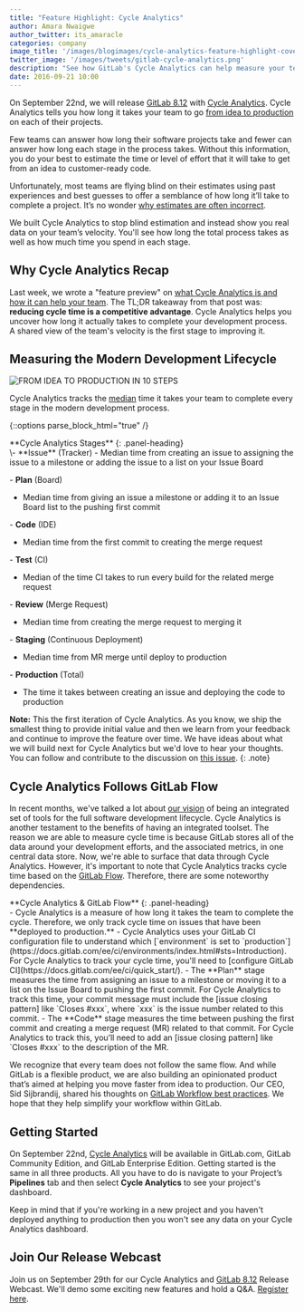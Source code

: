 ```yaml
---
title: "Feature Highlight: Cycle Analytics"
author: Amara Nwaigwe
author_twitter: its_amaracle
categories: company
image_title: '/images/blogimages/cycle-analytics-feature-highlight-cover.png'
twitter_image: '/images/tweets/gitlab-cycle-analytics.png'
description: "See how GitLab's Cycle Analytics can help measure your team's velocity."
date: 2016-09-21 10:00
---
```


On September 22nd, we will release [GitLab 8.12](/releases/2016/09/22/gitlab-8-12-released/) with [Cycle Analytics](/stages-devops-lifecycle/value-stream-analytics/). Cycle Analytics tells you how long
it takes your team to go [from idea to production][idea-production] on each of their projects.

Few teams can answer how long
their software projects take and fewer can answer how long each stage in the process takes. Without this information,
you do your best to estimate the time or level of effort that it will take to get from an idea to customer-ready code.

Unfortunately, most teams are flying blind on their estimates using past experiences and best
guesses to offer a semblance of how long it’ll take to complete a project. It’s no wonder
[why estimates are often incorrect](http://www.innoarchitech.com/why-software-development-time-estimation-does-not-work-alternative-approaches/).

We built Cycle Analytics to stop blind estimation and instead show you
real data on your team’s velocity. You'll see how long the total process takes as well as how much time you spend in each stage.

<!-- more -->

## Why Cycle Analytics Recap

Last week, we wrote a "feature preview" on [what Cycle Analytics is and how it can help your team](/blog/2016/09/16/feature-preview-introducing-cycle-analytics/). The TL;DR takeaway from
that post was: **reducing cycle time is a competitive advantage**. Cycle Analytics helps you uncover how long it actually takes to complete your development process.
A shared view of the team's velocity is the first stage to improving it.

## Measuring the Modern Development Lifecycle

![FROM IDEA TO PRODUCTION IN 10 STEPS](/images/blogimages/idea-to-production-10-steps.png)

Cycle Analytics tracks the [median](https://www.mathsisfun.com/definitions/median.html) time it takes your team to complete every stage in the modern development process.

{::options parse_block_html="true" /}

<div class="panel panel-gitlab-purple">
**Cycle Analytics Stages**
{: .panel-heading}
<div class="panel-body">
\- **Issue** (Tracker)
  - Median time from creating an issue to assigning the issue to a milestone or adding the issue to a list on your Issue Board

\- **Plan** (Board)
  - Median time from giving an issue a milestone or adding it to an Issue Board list to the pushing first commit

\- **Code** (IDE)
  - Median time from the first commit to creating the merge request

\- **Test** (CI)
  - Median of the time CI takes to run every build for the related merge request

\- **Review** (Merge Request)
  - Median time from creating the merge request to merging it

\- **Staging** (Continuous Deployment)
  - Median time from MR merge until deploy to production

\- **Production** (Total)
  - The time it takes between creating an issue and deploying the code to production
</div>
</div>

**Note:** This the first iteration of Cycle Analytics. As you know, we ship the smallest thing to provide initial value and then we learn from your feedback and continue to improve the feature over time. We have ideas about what we will build next for Cycle Analytics but we'd love to hear your thoughts. You can follow and contribute to the discussion on [this issue](https://gitlab.com/gitlab-org/gitlab-ce/issues/20975).
{: .note}

## Cycle Analytics Follows GitLab Flow

In recent months, we've talked a lot about [our vision](/direction/#vision) of being an integrated set of tools for the full software development lifecycle. Cycle Analytics is another testament to the benefits of having an integrated toolset.
The reason we are able to measure cycle time is because GitLab stores all of the data around your development efforts, and the associated metrics, in one central data store. Now, we're able to surface that data through Cycle Analytics.
However, it's important to note that Cycle Analytics tracks cycle time based on the [GitLab Flow](http://doc.gitlab.com/ee/workflow/gitlab_flow.html). Therefore, there are some noteworthy dependencies.

<div class="panel panel-gitlab">
**Cycle Analytics & GitLab Flow**
{: .panel-heading}
<div class="panel-body">
- Cycle Analytics is a measure of how long it takes the team to complete the cycle. Therefore, we only track cycle time on issues that have been **deployed to production.**
- Cycle Analytics uses your GitLab CI configuration file to understand which [`environment` is set to `production`](https://docs.gitlab.com/ee/ci/environments/index.html#sts=Introduction). For Cycle Analytics to track your cycle time, you'll need to [configure GitLab CI](https://docs.gitlab.com/ee/ci/quick_start/).
- The **Plan** stage measures the time from assigning an issue to a milestone or moving it to a list on the Issue Board to pushing the first commit. For Cycle Analytics to track this time, your commit message must include the [issue closing pattern] like `Closes #xxx`, where `xxx` is the issue number related to this commit.
- The **Code** stage measures the time between pushing the first commit and creating a merge request (MR) related to that commit. For Cycle Analytics to track this, you’ll need to add an [issue closing pattern] like `Closes #xxx` to the description of the MR.
</div>
</div>

We recognize that every team does not follow the same flow. And while GitLab is a flexible product, we are also building an opinionated product that’s aimed at helping you move faster from idea to production. Our CEO, Sid Sijbrandij, shared his thoughts on [GitLab Workflow best practices](/topics/version-control/what-are-gitlab-flow-best-practices/). We hope that they help simplify your workflow within GitLab.

## Getting Started

On September 22nd, [Cycle Analytics](/stages-devops-lifecycle/value-stream-analytics/) will be available in GitLab.com, GitLab Community Edition, and GitLab Enterprise Edition. Getting started is the same in all three products. All you have to do is navigate to your Project’s **Pipelines** tab and then select **Cycle Analytics** to see your project's dashboard.

Keep in mind that if you're working in a new project and you haven't deployed anything to production then you won't see any data on your Cycle Analytics dashboard.

## Join Our Release Webcast

Join us on September 29th for our Cycle Analytics and [GitLab 8.12](/releases/2016/09/22/gitlab-8-12-released/) Release Webcast. We'll demo some exciting new features and hold a Q&A. [Register here][webcast-registration].

<!-- identifiers -->

[idea-production]: /blog/2016/08/05/continuous-integration-delivery-and-deployment-with-gitlab/#from-idea-to-production-with-gitlab
[webcast-registration]: https://Page.gitlab.com/20160922_CycleAnalyticsWebcast.html
[issue closing pattern]: https://docs.gitlab.com/ee/user/project/issues/managing_issues.html

<!-- custom styles -->


<style>
.panel-gitlab {
  border-color: rgba(252,163,38,.3);
}
.panel-gitlab > .panel-heading {
  color: rgb(226,67,41);
  background-color: rgba(252,163,38,.3);
  border-color: rgba(252,163,38,.3);
}
.panel-gitlab-purple {
  border-color: rgba(107,79,187,.3);
}
.panel-gitlab-purple > .panel-heading {
  color: rgb(107,79,187);
  background-color: rgba(107,79,187,.3);
  border-color: rgba(107,79,187,.3);
}
</style>
